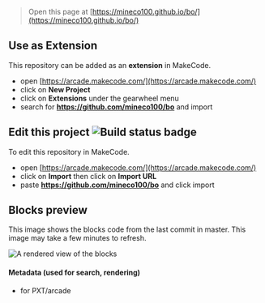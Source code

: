  


> Open this page at [https://mineco100.github.io/bo/](https://mineco100.github.io/bo/)

## Use as Extension

This repository can be added as an **extension** in MakeCode.

* open [https://arcade.makecode.com/](https://arcade.makecode.com/)
* click on **New Project**
* click on **Extensions** under the gearwheel menu
* search for **https://github.com/mineco100/bo** and import

## Edit this project ![Build status badge](https://github.com/mineco100/bo/workflows/MakeCode/badge.svg)

To edit this repository in MakeCode.

* open [https://arcade.makecode.com/](https://arcade.makecode.com/)
* click on **Import** then click on **Import URL**
* paste **https://github.com/mineco100/bo** and click import

## Blocks preview

This image shows the blocks code from the last commit in master.
This image may take a few minutes to refresh.

![A rendered view of the blocks](https://github.com/mineco100/bo/raw/master/.github/makecode/blocks.png)

#### Metadata (used for search, rendering)

* for PXT/arcade
<script src="https://makecode.com/gh-pages-embed.js"></script><script>makeCodeRender("{{ site.makecode.home_url }}", "{{ site.github.owner_name }}/{{ site.github.repository_name }}");</script>
